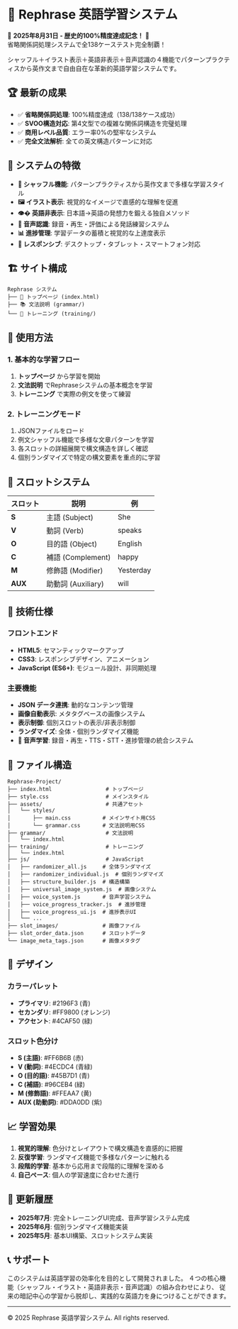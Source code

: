 # 🔄 Rephrase 英語学習システム

🎯 **2025年8月31日 - 歴史的100%精度達成記念！** 🎯  
省略関係詞処理システムで全138ケーステスト完全制覇！

シャッフル＋イラスト表示＋英語非表示＋音声認識の４機能でパターンプラクティスから英作文まで自由自在な革新的英語学習システムです。

## 🏆 最新の成果

- ✅ **省略関係詞処理**: 100%精度達成（138/138ケース成功）
- ✅ **SVOO構造対応**: 第4文型での複雑な関係詞構造を完璧処理
- ✅ **商用レベル品質**: エラー率0%の堅牢なシステム
- ✅ **完全文法解析**: 全ての英文構造パターンに対応

## 🌟 システムの特徴

- **🎲 シャッフル機能**: パターンプラクティスから英作文まで多様な学習スタイル
- **🖼️ イラスト表示**: 視覚的なイメージで直感的な理解を促進
- **👁️‍�️ 英語非表示**: 日本語→英語の発想力を鍛える独自メソッド
- **🎤 音声認識**: 録音・再生・評価による発話練習システム
- **📊 進捗管理**: 学習データの蓄積と視覚的な上達度表示
- **📱 レスポンシブ**: デスクトップ・タブレット・スマートフォン対応

## 🏗️ サイト構成

```
Rephrase システム
├── 📄 トップページ (index.html)
├── 📚 文法説明 (grammar/)
└── 🎯 トレーニング (training/)
```

## 🚀 使用方法

### 1. 基本的な学習フロー

1. **トップページ** から学習を開始
2. **文法説明** でRephraseシステムの基本概念を学習
3. **トレーニング** で実際の例文を使って練習

### 2. トレーニングモード

1. JSONファイルをロード
2. 例文シャッフル機能で多様な文章パターンを学習
3. 各スロットの詳細展開で構文構造を詳しく確認
4. 個別ランダマイズで特定の構文要素を重点的に学習

## 🎯 スロットシステム

| スロット | 説明 | 例 |
|----------|------|-----|
| **S** | 主語 (Subject) | She |
| **V** | 動詞 (Verb) | speaks |
| **O** | 目的語 (Object) | English |
| **C** | 補語 (Complement) | happy |
| **M** | 修飾語 (Modifier) | Yesterday |
| **AUX** | 助動詞 (Auxiliary) | will |

## 🔧 技術仕様

### フロントエンド
- **HTML5**: セマンティックマークアップ
- **CSS3**: レスポンシブデザイン、アニメーション
- **JavaScript (ES6+)**: モジュール設計、非同期処理

### 主要機能
- **JSON データ連携**: 動的なコンテンツ管理
- **画像自動表示**: メタタグベースの画像システム
- **表示制御**: 個別スロットの表示/非表示制御
- **ランダマイズ**: 全体・個別ランダマイズ機能
- **🎤 音声学習**: 録音・再生・TTS・STT・進捗管理の統合システム

## 📁 ファイル構造

```
Rephrase-Project/
├── index.html                 # トップページ
├── style.css                  # メインスタイル
├── assets/                    # 共通アセット
│   └── styles/
│       ├── main.css          # メインサイト用CSS
│       └── grammar.css       # 文法説明用CSS
├── grammar/                   # 文法説明
│   └── index.html
├── training/                  # トレーニング
│   └── index.html
├── js/                        # JavaScript
│   ├── randomizer_all.js     # 全体ランダマイズ
│   ├── randomizer_individual.js  # 個別ランダマイズ
│   ├── structure_builder.js  # 構造構築
│   ├── universal_image_system.js  # 画像システム
│   ├── voice_system.js       # 音声学習システム
│   ├── voice_progress_tracker.js  # 進捗管理
│   ├── voice_progress_ui.js  # 進捗表示UI
│   └── ...
├── slot_images/              # 画像ファイル
├── slot_order_data.json      # スロットデータ
└── image_meta_tags.json      # 画像メタタグ
```

## 🎨 デザイン

### カラーパレット
- **プライマリ**: #2196F3 (青)
- **セカンダリ**: #FF9800 (オレンジ)
- **アクセント**: #4CAF50 (緑)

### スロット色分け
- **S (主語)**: #FF6B6B (赤)
- **V (動詞)**: #4ECDC4 (青緑)
- **O (目的語)**: #45B7D1 (青)
- **C (補語)**: #96CEB4 (緑)
- **M (修飾語)**: #FFEAA7 (黄)
- **AUX (助動詞)**: #DDA0DD (紫)

## 📈 学習効果

1. **視覚的理解**: 色分けとレイアウトで構文構造を直感的に把握
2. **反復学習**: ランダマイズ機能で多様なパターンに触れる
3. **段階的学習**: 基本から応用まで段階的に理解を深める
4. **自己ペース**: 個人の学習速度に合わせた進行

## 🔄 更新履歴

- **2025年7月**: 完全トレーニングUI完成、音声学習システム完成
- **2025年6月**: 個別ランダマイズ機能実装
- **2025年5月**: 基本UI構築、スロットシステム実装

## 📞 サポート

このシステムは英語学習の効率化を目的として開発されました。
４つの核心機能（シャッフル・イラスト・英語非表示・音声認識）の組み合わせにより、
従来の暗記中心の学習から脱却し、実践的な英語力を身につけることができます。

---

© 2025 Rephrase 英語学習システム. All rights reserved.

